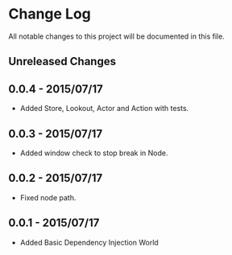 # Change Log

All notable changes to this project will be documented in this file.

## Unreleased Changes

## 0.0.4 - 2015/07/17
- Added Store, Lookout, Actor and Action with tests.

## 0.0.3 - 2015/07/17
- Added window check to stop break in Node.

## 0.0.2 - 2015/07/17
- Fixed node path.

## 0.0.1 - 2015/07/17
- Added Basic Dependency Injection World

